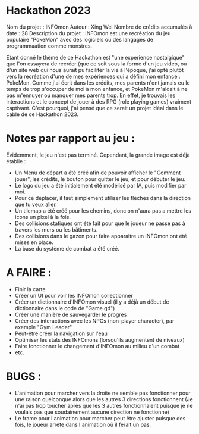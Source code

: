 # Hackathon 2023

Nom du projet : INFOmon
Auteur : Xing Wei
Nombre de crédits accumulés à date : 28
Description du projet : INFOmon est une recréation du jeu populaire "PokeMon" avec des logiciels ou des langages de programmaation comme monstres. 


  Étant donné le thème de ce Hackathon est "une experience nostalgique" que l'on essayera de recréer (que ce soit sous la forme d'un jeu video, ou d'un site web qui nous aurait pu faciliter la vie à l'époque, j'ai opté plutôt vers la recréation d'une de mes expériences qui a défini mon enfance : PokeMon. Comme j'ai écrit dans les crédits, mes parents n'ont jamais eu le temps de trop s'occuper de moi à mon enfance, et PokeMon m'aidait à ne pas m'ennuyer ou manquer mes parents trop. En effet, je trouvais les interactions et le concept de jouer à des RPG (role playing games) vraiment captivant. C'est pourquoi, j'ai pensé que ce serait un projet idéal dans le cable de ce Hackathon 2023.

# Notes par rapport au jeu : 

Évidemment, le jeu n'est pas terminé. Cependant, la grande image est déjà établie :
  - Un Menu de départ a été créé afin de pouvoir afficher le "Comment jouer", les crédits, le bouton pour quitter le jeu, et pour débuter le jeu.
  - Le logo du jeu a été initialement été modélisé par IA, puis modifier par moi.
  - Pour ce déplacer, il faut simplement utiliser les flèches dans la direction que tu veux aller.
  - Un tilemap a été créé pour les chemins, donc on n'aura pas a mettre les icons un pixel à la fois.
  - Des collisions statiques ont été fait pour que le joueur ne passe pas à travers les murs ou les bâtiments.
  - Des collisions dans le gazon pour faire apparaitre un INFOmon ont été mises en place.
  - La base du système de combat a été créé.

# A FAIRE :

  - Finir la carte
  - Créer un UI pour voir les INFOmon collectionner
  - Créer un dictionnaire d'INFOmon visuel (il y a déjà un début de dictionnaire dans le code de "Game.gd")
  - Créer une manière de sauvegarder le progrès
  - Créer des interactions avec les NPCs (non-player character), par exemple "Gym Leader"
  - Peut-être créer la navigation sur l'eau
  - Optimiser les stats des INFOmons (lorsqu'ils augmentent de niveaux)
  - Faire fonctionner le changement d'INFOmon au milieu d'un combat
  - etc.

# BUGS : 

  - L'animation pour marcher vers la droite ne semble pas fonctionner pour une raison quelconque alors que les autres 3 directions fonctionnent (Je n'ai pas trop toucher après que les 3 autres fonctionnaient puisque je ne voulais pas que soudainement aucune direction ne fonctionne)
  - Le frame pour l'animation pour marcher peut être ajuster puisque des fois, le joueur arrête dans l'animation où il ferait un pas.
